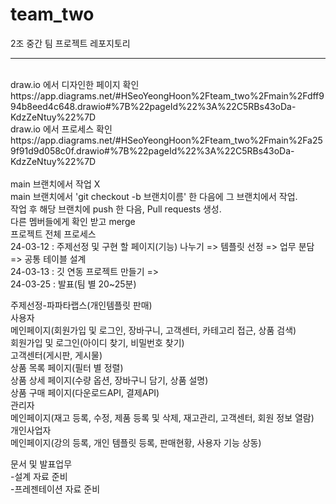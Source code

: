# team_two
2조 중간 팀 프로젝트 레포지토리
<br>
<hr>
<br>
draw.io 에서 디자인한 페이지 확인
https://app.diagrams.net/#HSeoYeongHoon%2Fteam_two%2Fmain%2Fdff994b8eed4c648.drawio#%7B%22pageId%22%3A%22C5RBs43oDa-KdzZeNtuy%22%7D
<br>
draw.io 에서 프로세스 확인
https://app.diagrams.net/#HSeoYeongHoon%2Fteam_two%2Fmain%2Fa259f91d9d058c0f.drawio#%7B%22pageId%22%3A%22C5RBs43oDa-KdzZeNtuy%22%7D
<br>
<br>
main 브랜치에서 작업 X  <br>
main 브랜치에서 'git checkout -b 브랜치이름' 한 다음에 그 브랜치에서 작업.<br>
작업 후 해당 브랜치에 push 한 다음, Pull requests 생성. <br>
다른 멤버들에게 확인 받고 merge

<br>
프로젝트 전체 프로세스 <br>
24-03-12 : 주제선정 및 구현 할 페이지(기능) 나누기 => 템플릿 선정 => 업무 분담 => 공통 테이블 설계<br>
24-03-13 : 깃 연동 프로젝트 만들기 => <br>
24-03-25 : 발표(팀 별 20~25분)<br>

주제선정-파파타랩스(개인템플릿 판매)<br>
         사용자<br>
         메인페이지(회원가입 및 로그인, 장바구니, 고객센터, 카테고리 접근, 상품 검색)<br>
         회원가입 및 로그인(아이디 찾기, 비밀번호 찾기)<br>
         고객센터(게시판, 게시물)<br>
         상품 목록 페이지(필터 별 정렬)<br>
         상품 상세 페이지(수량 옵션, 장바구니 담기, 상품 설명)<br>
         상품 구매 페이지(다운로드API, 결제API)<br>
         관리자<br>
         메인페이지(재고 등록, 수정, 제품 등록 및 삭제, 재고관리, 고객센터, 회원 정보 열람)<br>
         개인사업자<br>
         메인페이지(강의 등록, 개인 템플릿 등록, 판매현황, 사용자 기능 상동)<br>


문서 및 발표업무<br>
-설계 자료 준비<br>
-프레젠테이션 자료 준비<br>
